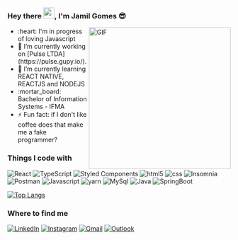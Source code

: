 ### Hey there <img src="https://media.giphy.com/media/hvRJCLFzcasrR4ia7z/giphy.gif" width="25px">, I'm Jamil Gomes :sunglasses:

<img align="right" alt="GIF" src="https://github.com/abhisheknaiidu/abhisheknaiidu/blob/master/code.gif?raw=true"  height="320" />
<ul>
  <li> :heart: I'm in progress of loving Javascript</li>
  <li> 🔭 I’m currently working on [Pulse LTDA](https://pulse.gupy.io/).</li>
  <li> 🌱 I’m currently learning REACT NATIVE, REACTJS and NODEJS</li>
  <li> :mortar_board: Bachelor of Information Systems - IFMA </li>
  <li> ⚡ Fun fact: if I don't like coffee does that make me a fake programmer?</li>
</ul>
<div align="left">
  <h3>Things I code with</h3>
  <p>
  <img alt="React" src="https://img.shields.io/badge/-React-45b8d8?style=flat-square&logo=react&logoColor=white" />
  <img alt="TypeScript" src="https://img.shields.io/badge/-TypeScript-007ACC?style=flat-square&logo=typescript&logoColor=white" />
  <img alt="Styled Components" src="https://img.shields.io/badge/-Styled_Components-db7092?style=flat-square&logo=styled-components&logoColor=white" />
  <img alt="html5" src="https://img.shields.io/badge/-HTML5-E34F26?style=flat-square&logo=html5&logoColor=white" />
  <img alt="css" src="https://img.shields.io/badge/-CSS-CC6699?style=flat-square&logo=css&logoColor=white" />
  <img alt="Insomnia" src="https://img.shields.io/badge/-Insomnia-5849BE?style=flat-square&logo=insomnia&logoColor=white" />
  <img alt="Postman" src="https://img.shields.io/badge/-Postman-E34F26?style=flat-square&logo=postman&logoColor=white" />
  <img alt="Javascript" src="https://img.shields.io/badge/-Javascript-F7B93E?style=flat-square&logo=javascript&logoColor=white" />
  <img alt="yarn" src="https://img.shields.io/badge/-Yarn-CB3837?style=flat-square&logo=yarn&logoColor=white" />
  <img alt="MySql" src="https://img.shields.io/badge/-Mysql-46a2f1?style=flat-square&logo=mysql&logoColor=white" /> 
  <img alt="Java" src="https://img.shields.io/badge/-Java-CB3837?style=flat-square&logo=java&logoColor=white" /> 
  <img alt="SpringBoot" src="https://img.shields.io/badge/-SpringBoot-13aa52?style=flat-square&logo=springboot&logoColor=white" /> 
  </p>
</div>

[![Top Langs](https://github-readme-stats.vercel.app/api/top-langs/?username=anuraghazra&layout=compact)](https://github.com/anuraghazra/github-readme-stats)


<h3>Where to find me</h3>
<span><a href="https://www.linkedin.com/in/jamil-gomes-de-azevedo-neto-566384136/" target="_blank"><img alt="LinkedIn" src="https://img.shields.io/badge/linkedin-%230077B5.svg?&style=for-the-badge&logo=linkedin&logoColor=white" /></a> 
</span>
<span><a href="https://www.instagram.com/jamil2gomes" target="_blank"><img alt="Instagram" src="https://img.shields.io/badge/instagram-%230077B5.svg?&style=for-the-badge&logo=instagram&logoColor=white&color=red" /></a> 
</span>
<span><a href = "mailto:jamil.lannister23@gmail.com"><img alt="Gmail" src="https://img.shields.io/badge/Gmail-D14836?style=for-the-badge&logo=gmail&logoColor=white" target="_blank"></a></span>
<span><a href = "mailto:jamil.lanister@hotmail.com"><img alt="Outlook" src="https://img.shields.io/badge/Outlook-D14836?style=for-the-badge&logo=microsoft&logoColor=white&color=blue" target="_blank"></a></span>
